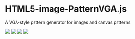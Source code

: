 HTML5-image-PatternVGA.js
=========================

A VGA-style pattern generator for images and canvas patterns

![](https://kaigani.github.io/HTML5-image-PatternVGA.js/examples/screenshot_01.png)
![](https://kaigani.github.io/HTML5-image-PatternVGA.js/examples/screenshot_02.png)
![](https://kaigani.github.io/HTML5-image-PatternVGA.js/examples/screenshot_03.png)
![](https://kaigani.github.io/HTML5-image-PatternVGA.js/examples/screenshot_04.png)

